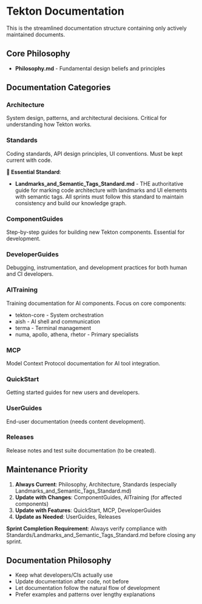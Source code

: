 # Tekton Documentation

This is the streamlined documentation structure containing only actively maintained documents.

## Core Philosophy
- **Philosophy.md** - Fundamental design beliefs and principles

## Documentation Categories

### Architecture
System design, patterns, and architectural decisions. Critical for understanding how Tekton works.

### Standards  
Coding standards, API design principles, UI conventions. Must be kept current with code.

**🎯 Essential Standard**: 
- **Landmarks_and_Semantic_Tags_Standard.md** - THE authoritative guide for marking code architecture with landmarks and UI elements with semantic tags. All sprints must follow this standard to maintain consistency and build our knowledge graph.

### ComponentGuides
Step-by-step guides for building new Tekton components. Essential for development.

### DeveloperGuides
Debugging, instrumentation, and development practices for both human and CI developers.

### AITraining
Training documentation for AI components. Focus on core components:
- tekton-core - System orchestration
- aish - AI shell and communication
- terma - Terminal management
- numa, apollo, athena, rhetor - Primary specialists

### MCP
Model Context Protocol documentation for AI tool integration.

### QuickStart
Getting started guides for new users and developers.

### UserGuides
End-user documentation (needs content development).

### Releases
Release notes and test suite documentation (to be created).

## Maintenance Priority

1. **Always Current**: Philosophy, Architecture, Standards (especially Landmarks_and_Semantic_Tags_Standard.md)
2. **Update with Changes**: ComponentGuides, AITraining (for affected components)
3. **Update with Features**: QuickStart, MCP, DeveloperGuides
4. **Update as Needed**: UserGuides, Releases

**Sprint Completion Requirement**: Always verify compliance with Standards/Landmarks_and_Semantic_Tags_Standard.md before closing any sprint.

## Documentation Philosophy

- Keep what developers/CIs actually use
- Update documentation after code, not before
- Let documentation follow the natural flow of development
- Prefer examples and patterns over lengthy explanations